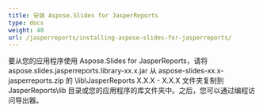 ```yaml
---
title: 安装 Aspose.Slides for JasperReports
type: docs
weight: 40
url: /jasperreports/installing-aspose-slides-for-jasperreports/
---
```



要从您的应用程序使用 Aspose.Slides for JasperReports，请将 aspose.slides.jasperreports.library-xx.x.jar 从 aspose-slides-xx.x-jasperreports.zip 的 \lib\JasperReports X.X.X - X.X.X 文件夹复制到 JasperReports\lib 目录或您的应用程序的库文件夹中。之后，您可以通过编程访问导出器。